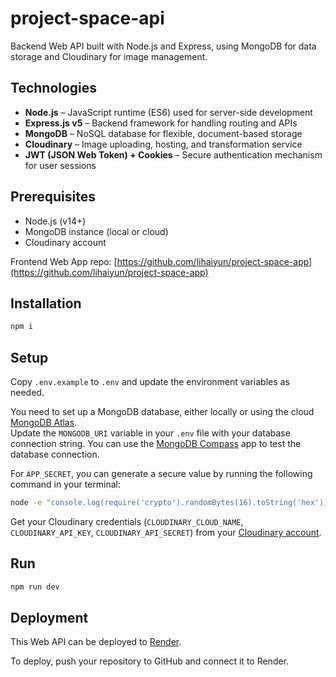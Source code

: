 # project-space-api

Backend Web API built with Node.js and Express, using MongoDB for data storage and Cloudinary for image management.

## Technologies

- **Node.js** – JavaScript runtime (ES6) used for server-side development
- **Express.js v5** – Backend framework for handling routing and APIs
- **MongoDB** – NoSQL database for flexible, document-based storage
- **Cloudinary** – Image uploading, hosting, and transformation service
- **JWT (JSON Web Token) + Cookies** – Secure authentication mechanism for user sessions

## Prerequisites

- Node.js (v14+)
- MongoDB instance (local or cloud)
- Cloudinary account

Frontend Web App repo: [https://github.com/lihaiyun/project-space-app](https://github.com/lihaiyun/project-space-app)

## Installation

```bash
npm i
```

## Setup
Copy `.env.example` to `.env` and update the environment variables as needed.

You need to set up a MongoDB database, either locally or using the cloud [MongoDB Atlas](https://www.mongodb.com/atlas).  
Update the `MONGODB_URI` variable in your `.env` file with your database connection string.
You can use the [MongoDB Compass](https://www.mongodb.com/products/compass) app to test the database connection.

For `APP_SECRET`, you can generate a secure value by running the following command in your terminal:

```bash
node -e "console.log(require('crypto').randomBytes(16).toString('hex'))"
```

Get your Cloudinary credentials (`CLOUDINARY_CLOUD_NAME`, `CLOUDINARY_API_KEY`, `CLOUDINARY_API_SECRET`) from your [Cloudinary account](https://cloudinary.com/).

## Run

```bash
npm run dev
```

## Deployment
This Web API can be deployed to [Render](https://render.com/).

To deploy, push your repository to GitHub and connect it to Render.
